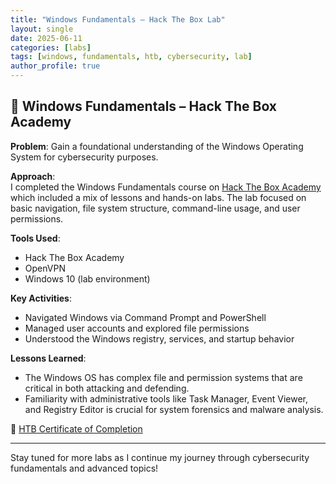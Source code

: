 ```yaml
---
title: "Windows Fundamentals – Hack The Box Lab"
layout: single
date: 2025-06-11
categories: [labs]
tags: [windows, fundamentals, htb, cybersecurity, lab]
author_profile: true
---
```


## 🔐 Windows Fundamentals – Hack The Box Academy

**Problem**: Gain a foundational understanding of the Windows Operating System for cybersecurity purposes.

**Approach**:  
I completed the Windows Fundamentals course on [Hack The Box Academy](https://academy.hackthebox.com/) which included a mix of lessons and hands-on labs. The lab focused on basic navigation, file system structure, command-line usage, and user permissions.

**Tools Used**:
- Hack The Box Academy
- OpenVPN
- Windows 10 (lab environment)

**Key Activities**:
- Navigated Windows via Command Prompt and PowerShell
- Managed user accounts and explored file permissions
- Understood the Windows registry, services, and startup behavior

**Lessons Learned**:
- The Windows OS has complex file and permission systems that are critical in both attacking and defending.
- Familiarity with administrative tools like Task Manager, Event Viewer, and Registry Editor is crucial for system forensics and malware analysis.

🔗 [HTB Certificate of Completion](https://academy.hackthebox.com/achievement/1922606/49)

---

Stay tuned for more labs as I continue my journey through cybersecurity fundamentals and advanced topics!
